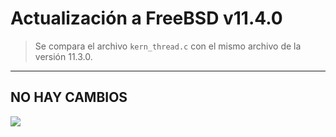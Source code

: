 # Actualización a FreeBSD v11.4.0

> Se compara el archivo `kern_thread.c` con el mismo archivo de la versión 11.3.0.

---

## NO HAY CAMBIOS

<img src="https://pbs.twimg.com/media/FH4qA9UXwAkKvsO.jpg">
